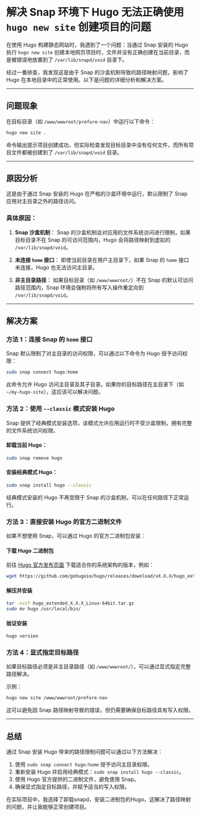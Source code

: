 # 解决 Snap 环境下 Hugo 无法正确使用 `hugo new site` 创建项目的问题

在使用 Hugo 构建静态网站时，我遇到了一个问题：当通过 Snap 安装的 Hugo 执行 `hugo new site` 创建本地网页项目时，文件并没有正确创建在当前目录，而是被错误地放置到了 `/var/lib/snapd/void` 目录下。

经过一番排查，我发现这是由于 Snap 的沙盒机制导致的路径映射问题，影响了 Hugo 在本地目录中的正常使用。以下是问题的详细分析和解决方案。

---

## 问题现象

在目标目录（如 `/www/wwwroot/prefure-nav`）中运行以下命令：

```bash
hugo new site .
```

命令输出提示项目创建成功，但实际检查发现目标目录中没有任何文件，而所有项目文件都被创建到了 `/var/lib/snapd/void` 目录。

---

## 原因分析

这是由于通过 Snap 安装的 Hugo 在严格的沙盒环境中运行，默认限制了 Snap 应用对主目录之外的路径访问。

### 具体原因：
1. **Snap 沙盒机制**：
   Snap 的沙盒机制会对应用的文件系统访问进行限制，如果目标目录不在 Snap 的可访问范围内，Hugo 会将路径映射到虚拟的 `/var/lib/snapd/void`。

2. **未连接 `home` 接口**：
   即使当前目录在用户主目录下，如果 Snap 的 `home` 接口未连接，Hugo 也无法访问主目录。

3. **非主目录路径**：
   如果目标目录（如 `/www/wwwroot/`）不在 Snap 的默认可访问路径范围内，Snap 环境会强制将所有写入操作重定向到 `/var/lib/snapd/void`。

---

## 解决方案

### 方法 1：连接 Snap 的 `home` 接口

Snap 默认限制了对主目录的访问权限，可以通过以下命令为 Hugo 授予访问权限：

```bash
sudo snap connect hugo:home
```

此命令允许 Hugo 访问主目录及其子目录。如果你的目标路径在主目录下（如 `~/my-hugo-site`），这应该可以解决问题。

### 方法 2：使用 `--classic` 模式安装 Hugo

Snap 提供了经典模式安装选项，该模式允许应用运行时不受沙盒限制，拥有完整的文件系统访问权限。

#### 卸载当前 Hugo：
```bash
sudo snap remove hugo
```

#### 安装经典模式 Hugo：
```bash
sudo snap install hugo --classic
```

经典模式安装的 Hugo 不再受限于 Snap 的沙盒机制，可以在任何路径下正常运行。

### 方法 3：直接安装 Hugo 的官方二进制文件

如果不想使用 Snap，可以通过 Hugo 的官方二进制包安装：

#### 下载 Hugo 二进制包
前往 [Hugo 官方发布页面](https://github.com/gohugoio/hugo/releases) 下载适合你的系统架构的版本，例如：

```bash
wget https://github.com/gohugoio/hugo/releases/download/vX.X.X/hugo_extended_X.X.X_Linux-64bit.tar.gz
```

#### 解压并安装
```bash
tar -xvzf hugo_extended_X.X.X_Linux-64bit.tar.gz
sudo mv hugo /usr/local/bin/
```

#### 验证安装
```bash
hugo version
```

### 方法 4：显式指定目标路径

如果目标路径必须是非主目录路径（如 `/www/wwwroot/`），可以通过显式指定完整路径解决。

示例：
```bash
hugo new site /www/wwwroot/prefure-nav
```
这可以避免因 Snap 路径映射导致的错误，但仍需要确保目标路径具有写入权限。

---

## 总结

通过 Snap 安装 Hugo 带来的路径限制问题可以通过以下方法解决：
1. 使用 `sudo snap connect hugo:home` 授予访问主目录权限。
2. 重新安装 Hugo 并启用经典模式：`sudo snap install hugo --classic`。
3. 使用 Hugo 官方提供的二进制文件，避免使用 Snap。
4. 确保显式指定目标路径，并赋予适当的写入权限。

在实际项目中，我选择了卸载snapd，安装二进制包的Hugo，这解决了路径映射的问题，并让我能够正常创建项目。


